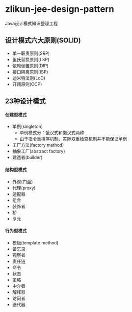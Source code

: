 # zlikun-jee-design-pattern

Java设计模式知识整理工程

## 设计模式六大原则(SOLID)
- 单一职责原则(SRP)
- 里氏替换原则(LSP)
- 依赖倒置原则(DIP)
- 接口隔离原则(ISP)
- 迪米特法则(LoD)
- 开闭原则(OCP)

## 23种设计模式

#### 创建型模式
- 单例(singleton)
    - 单例模式分：饿汉式和懒汉式两种
    - 由于指令重排序机制，实际双重检查机制并不能保证单例
- 工厂方法(factory method)
- 抽象工厂(abstract factory)
- 建造者(builder)

#### 结构型模式
- 外观(门面)
- 代理(proxy)
- 适配器
- 组合
- 装饰者
- 桥
- 享元

#### 行为型模式
- 模板(template method)
- 备忘录
- 观察者
- 责任链
- 命令
- 状态
- 策略
- 中介者
- 解释器
- 访问者
- 迭代器